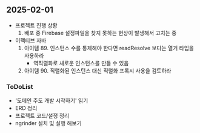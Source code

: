## 2025-02-01

* 프로젝트 진행 상황
    1. 배포 중 Firebase 설정파일을 찾지 못하는 현상이 발생해서 고치는 중 
* 이펙티브 자바
    1. 아이템 89. 인스턴스 수를 통제해야 한다면 readResolve 보다는 열거 타입을 사용하라
        * 역직렬화로 새로운 인스턴스를 만들 수 있음
    2. 아이템 90. 직렬화된 인스턴스 대신 직렬화 프록시 사용을 검토하라

### ToDoList
* '도메인 주도 개발 시작하기' 읽기
* ERD 정리
* 프로젝트 코드/설정 정리
* ngrinder 설치 및 실행 해보기


